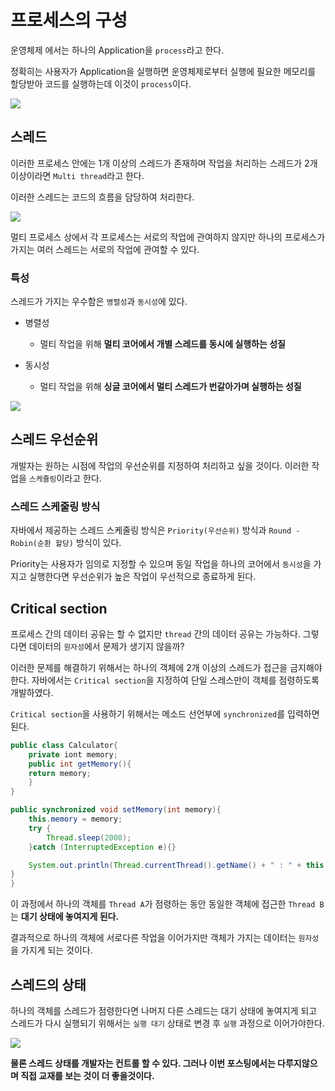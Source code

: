 # 프로세스의 구성
운영체제 에서는 하나의 Application을 `process`라고 한다.

정확히는 사용자가 Application을 실행하면 운영체제로부터 실행에 필요한 메모리를 할당받아 코드를 실행하는데 이것이 `process`이다.

![](https://img1.daumcdn.net/thumb/R1280x0/?scode=mtistory2&fname=https%3A%2F%2Fblog.kakaocdn.net%2Fdn%2FbPIoAU%2FbtqxW9SmnQY%2FkvzXN65RST18bfVXsQxRe1%2Fimg.png)

## 스레드

이러한 프로세스 안에는 1개 이상의 스레드가 존재하며 작업을 처리하는 스레드가 2개 이상이라면 `Multi thread`라고 한다.

이러한 스레드는 코드의 흐름을 담당하여 처리한다.

![](https://velog.velcdn.com/images%2F3hee_11%2Fpost%2F3791e75e-6818-4d89-94e2-aac1b28c0a35%2Fimage.png)

멀티 프로세스 상에서 각 프로세스는 서로의 작업에 관여하지 않지만 하나의 프로세스가 가지는 
여러 스레드는 서로의 작업에 관여할 수 있다.

### 특성
스레드가 가지는 우수함은 `병렬성`과 `동시성`에 있다.

- 병렬성
  - 멀티 작업을 위해 **멀티 코어에서 개별 스레드를 동시에 실행하는 성질**

- 동시성
  - 멀티 작업을 위해 **싱글 코어에서 멀티 스레드가 번갈아가며 실행하는 성질**

![](https://velog.velcdn.com/images%2F3hee_11%2Fpost%2Ffd085fd6-86ca-4232-9696-d5b1352e4363%2Fimage.png)


## 스레드 우선순위
개발자는 원하는 시점에 작업의 우선순위를 지정하여 처리하고 싶을 것이다. 이러한 작업을 `스케쥴링`이라고 한다.

### 스레드 스케줄링 방식
자바에서 제공하는 스레드 스케줄링 방식은 `Priority(우선순위)` 방식과 `Round - Robin(순환 할당)` 방식이 있다.

Priority는 사용자가 임의로 지정할 수 있으며 동일 작업을 하나의 코어에서 `동시성`을 가지고 실행한다면 우선순위가 높은 작업이 우선적으로 종료하게 된다.


## Critical section

프로세스 간의 데이터 공유는 할 수 없지만 `thread` 간의 데이터 공유는 가능하다.  그렇다면 데이터의 `원자성`에서 문제가 생기지 않을까?

이러한 문제를 해결하기 위해서는 하나의 객체에 2개 이상의 스레드가 접근을 금지해야한다.
자바에서는 `Critical section`을 지정하여 단일 스레스만이 객체를 점령하도록 개발하였다.

`Critical section`을 사용하기 위해서는 메소드 선언부에 `synchronized`를 입력하면된다.

```java
public class Calculator{
    private iont memory;
    public int getMemory(){
    return memory;
    }
}

public synchronized void setMemory(int memory){
    this.memory = memory;
    try {
        Thread.sleep(2000);
    }catch (InterruptedException e){}

    System.out.println(Thread.currentThread().getName() + " : " + this.memory);
}
}
```

이 과정에서 하나의 객체를 `Thread A`가 점령하는 동안 동일한 객체에 접근한 `Thread B`는 **대기 상태에 놓여지게 된다.**

결과적으로 하나의 객체에 서로다른 작업을 이어가지만 객체가 가지는 데이터는 `원자성`을 가지게 되는 것이다.


## 스레드의 상태

하나의 객체를 스레드가 점령한다면 나머지 다른 스레드는 대기 상태에 놓여지게 되고 스레드가 다시 실행되기 위해서는
`실행 대기` 상태로 변경 후 `실행` 과정으로 이어가야한다.

![](https://mblogthumb-phinf.pstatic.net/MjAxNzAxMjZfMTQy/MDAxNDg1NDM0NDU1NzI2.QhB1hlU5w9wnd0U7NSas0w3Ix2eGi0l2hCzgkmvdY5Qg.hsJxKATNK71K7z5hda4FFibIK_spQj1eDxyyHcjRTlQg.PNG.qbxlvnf11/20170126_214028.png?type=w2)

**물론 스레드 상태를 개발자는 컨트롤 할 수 있다. 그러나 이번 포스팅에서는 다루지않으며 직접 교재를 보는 것이 더 좋을것이다.**



